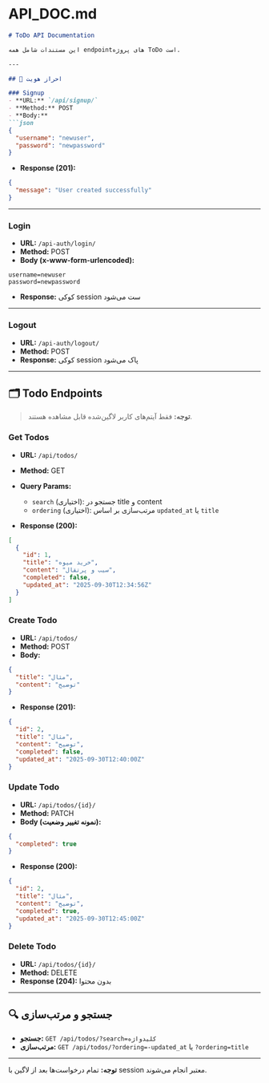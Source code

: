 # API_DOC.md

````markdown
# ToDo API Documentation

این مستندات شامل همه endpointهای پروژه ToDo است.

---

## 🔑 احراز هویت

### Signup
- **URL:** `/api/signup/`
- **Method:** POST
- **Body:**
```json
{
  "username": "newuser",
  "password": "newpassword"
}
````

* **Response (201):**

```json
{
  "message": "User created successfully"
}
```

---

### Login

* **URL:** `/api-auth/login/`
* **Method:** POST
* **Body (x-www-form-urlencoded):**

```
username=newuser
password=newpassword
```

* **Response:** کوکی session ست می‌شود

---

### Logout

* **URL:** `/api-auth/logout/`
* **Method:** POST
* **Response:** کوکی session پاک می‌شود

---

## 🗂️ Todo Endpoints

> **توجه:** فقط آیتم‌های کاربر لاگین‌شده قابل مشاهده هستند.

### Get Todos

* **URL:** `/api/todos/`
* **Method:** GET
* **Query Params:**

  * `search` (اختیاری): جستجو در title و content
  * `ordering` (اختیاری): مرتب‌سازی بر اساس `updated_at` یا `title`
* **Response (200):**

```json
[
  {
    "id": 1,
    "title": "خرید میوه",
    "content": "سیب و پرتقال",
    "completed": false,
    "updated_at": "2025-09-30T12:34:56Z"
  }
]
```

### Create Todo

* **URL:** `/api/todos/`
* **Method:** POST
* **Body:**

```json
{
  "title": "مثال",
  "content": "توضیح"
}
```

* **Response (201):**

```json
{
  "id": 2,
  "title": "مثال",
  "content": "توضیح",
  "completed": false,
  "updated_at": "2025-09-30T12:40:00Z"
}
```

### Update Todo

* **URL:** `/api/todos/{id}/`
* **Method:** PATCH
* **Body (نمونه تغییر وضعیت):**

```json
{
  "completed": true
}
```

* **Response (200):**

```json
{
  "id": 2,
  "title": "مثال",
  "content": "توضیح",
  "completed": true,
  "updated_at": "2025-09-30T12:45:00Z"
}
```

### Delete Todo

* **URL:** `/api/todos/{id}/`
* **Method:** DELETE
* **Response (204):** بدون محتوا

---

## 🔍 جستجو و مرتب‌سازی

* **جستجو:** `GET /api/todos/?search=کلیدواژه`
* **مرتب‌سازی:** `GET /api/todos/?ordering=-updated_at` یا `?ordering=title`

---

**توجه:** تمام درخواست‌ها بعد از لاگین با session معتبر انجام می‌شوند.

```
